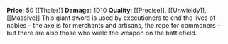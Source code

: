 **Price**: 50 [[Thaler]]
**Damage**: 1D10
**Quality**: [[Precise]], [[Unwieldy]], [[Massive]]
This giant sword is used by executioners to end the lives of nobles – the axe is for merchants and artisans, the rope for commoners – but there are also those who wield the weapon on the battlefield.